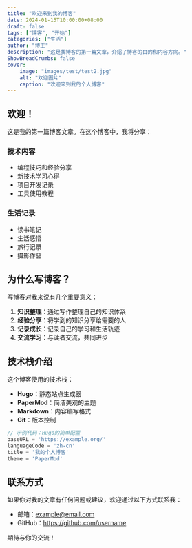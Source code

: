 ```yaml
---
title: "欢迎来到我的博客"
date: 2024-01-15T10:00:00+08:00
draft: false
tags: ["博客", "开始"]
categories: ["生活"]
author: "博主"
description: "这是我博客的第一篇文章，介绍了博客的目的和内容方向。"
ShowBreadCrumbs: false
cover:
    image: "images/test/test2.jpg"
    alt: "欢迎图片"
    caption: "欢迎来到我的个人博客"
---
```


## 欢迎！

这是我的第一篇博客文章。在这个博客中，我将分享：

### 技术内容
- 编程技巧和经验分享
- 新技术学习心得
- 项目开发记录
- 工具使用教程

### 生活记录
- 读书笔记
- 生活感悟
- 旅行记录
- 摄影作品

## 为什么写博客？

写博客对我来说有几个重要意义：

1. **知识整理**：通过写作整理自己的知识体系
2. **经验分享**：将学到的知识分享给需要的人
3. **记录成长**：记录自己的学习和生活轨迹
4. **交流学习**：与读者交流，共同进步

## 技术栈介绍

这个博客使用的技术栈：
- **Hugo**：静态站点生成器
- **PaperMod**：简洁美观的主题
- **Markdown**：内容编写格式
- **Git**：版本控制

```go
// 示例代码：Hugo的简单配置
baseURL = 'https://example.org/'
languageCode = 'zh-cn'
title = '我的个人博客'
theme = 'PaperMod'
```

## 联系方式

如果你对我的文章有任何问题或建议，欢迎通过以下方式联系我：

- 邮箱：example@email.com
- GitHub：https://github.com/username

期待与你的交流！


